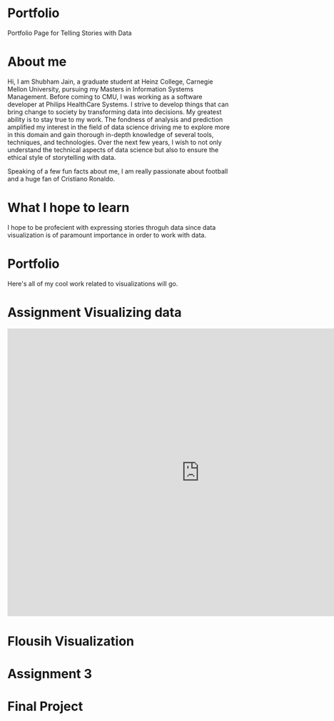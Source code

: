 # Portfolio
Portfolio Page for Telling Stories with Data

# About me
Hi, I am Shubham Jain, a graduate student at Heinz College, Carnegie Mellon University, pursuing my Masters in Information Systems Management. Before coming to CMU, I was working as a software developer at Philips HealthCare Systems. I strive to develop things that can bring change to society by transforming data into decisions. My greatest ability is to stay true to my work. The fondness of analysis and prediction amplified my interest in the field of data science driving me to explore more in this domain and gain thorough in-depth knowledge of several tools, techniques, and technologies. Over the next few years, I wish to not only understand the technical aspects of data science but also to ensure the ethical style of storytelling with data.

Speaking of a few fun facts about me, I am really passionate about football and a huge fan of Cristiano Ronaldo.

# What I hope to learn
I hope to be profecient with expressing stories throguh data since data visualization is of paramount importance in order to work with data.

# Portfolio
Here's all of my cool work related to visualizations will go. 

# Assignment Visualizing data
<iframe src="https://data.oecd.org/chart/6vtB" width="860" height="645" style="border: 0" mozallowfullscreen="true" webkitallowfullscreen="true" allowfullscreen="true"><a href="https://data.oecd.org/chart/6vtB" target="_blank">OECD Chart: General government debt, Total, % of GDP, Annual, 2018</a></iframe>

# Flousih Visualization
<div class="flourish-embed flourish-chart" data-src="visualisation/7690760"><script src="https://public.flourish.studio/resources/embed.js"></script></div>

# Assignment 3

# Final Project
